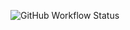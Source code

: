 ![GitHub Workflow Status](https://github.com/sumanjitsg/ecommerce-product-page/actions/workflows/NodeJS%20with%20Webpack/badge.svg)